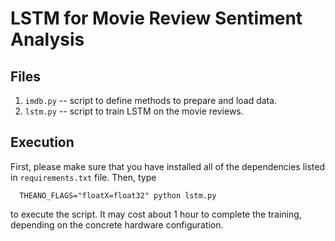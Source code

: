 LSTM for Movie Review Sentiment Analysis
==================================================


## Files

1. `imdb.py` -- script to define methods to prepare and load data.
2. `lstm.py` -- script to train LSTM on the movie reviews.


## Execution
First, please make sure that you have installed all of the dependencies listed in
`requirements.txt` file. Then, type

```
  THEANO_FLAGS="floatX=float32" python lstm.py
```

to execute the script. It may cost about 1 hour to complete the training, depending on
the concrete hardware configuration.
